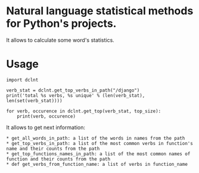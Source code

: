 # Natural language statistical methods for Python's projects.

It allows to calculate some word's statistics. 

# Usage

    import dclnt

    verb_stat = dclnt.get_top_verbs_in_path("/django")
    print('total %s verbs, %s unique' % (len(verb_stat), len(set(verb_stat))))

    for verb, occurence in dclnt.get_top(verb_stat, top_size):
        print(verb, occurence)

It allows to get next information:

    * get_all_words_in_path: a list of the words in names from the path 
    * get_top_verbs_in_path: a list of the most common verbs in function's name and their counts from the path 
    * get_top_functions_names_in_path: a list of the most common names of function and their counts from the path
    * def get_verbs_from_function_name: a list of verbs in function_name

